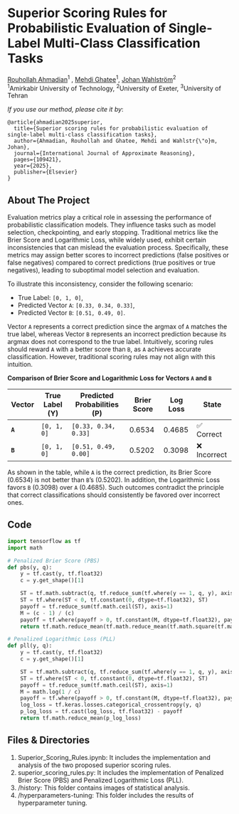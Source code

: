 # Superior Scoring Rules for Probabilistic Evaluation of Single-Label Multi-Class Classification Tasks

[Rouhollah Ahmadian](https://www.linkedin.com/in/ruhollah-ahmadian)<sup>1</sup> ,
[Mehdi Ghatee](https://aut.ac.ir/cv/2174/MEHDI-GHATEE?slc_lang=en&&cv=2174&mod=scv)<sup>1</sup>,
[Johan Wahlström](https://emps.exeter.ac.uk/computer-science/staff/cw840)<sup>2</sup><br>
<sup>1</sup>Amirkabir University of Technology, <sup>2</sup>University of Exeter, <sup>3</sup>University of Tehran

*If you use our method, please cite it by*:
```
@article{ahmadian2025superior,
  title={Superior scoring rules for probabilistic evaluation of single-label multi-class classification tasks},
  author={Ahmadian, Rouhollah and Ghatee, Mehdi and Wahlstr{\"o}m, Johan},
  journal={International Journal of Approximate Reasoning},
  pages={109421},
  year={2025},
  publisher={Elsevier}
}
```

## About The Project
Evaluation metrics play a critical role in assessing the performance of probabilistic classification models. They influence tasks such as model selection, checkpointing, and early stopping. Traditional metrics like the Brier Score and Logarithmic Loss, while widely used, exhibit certain inconsistencies that can mislead the evaluation process. Specifically, these metrics may assign better scores to incorrect predictions (false positives or false negatives) compared to correct predictions (true positives or true negatives), leading to suboptimal model selection and evaluation.

To illustrate this inconsistency, consider the following scenario:  
- True Label: `[0, 1, 0]`,  
- Predicted Vector `A`: `[0.33, 0.34, 0.33]`,  
- Predicted Vector `B`: `[0.51, 0.49, 0]`.  

Vector `A` represents a correct prediction since the argmax of `A` matches the true label, whereas Vector `B` represents an incorrect prediction because its argmax does not correspond to the true label. Intuitively, scoring rules should reward `A` with a better score than `B`, as `A` achieves accurate classification. However, traditional scoring rules may not align with this intuition.  

**Comparison of Brier Score and Logarithmic Loss for Vectors `A` and `B`**  

| Vector | True Label (Y) | Predicted Probabilities (P) | Brier Score | Log Loss | State |
|--------|----------------|-----------------------------|-------------|----------|-------|
| **`A`**  | `[0, 1, 0]`    | `[0.33, 0.34, 0.33]`        | 0.6534      | 0.4685   | ✅ Correct |
| **`B`**  | `[0, 1, 0]`    | `[0.51, 0.49, 0.00]`        | 0.5202      | 0.3098   | ❌ Incorrect |  

As shown in the table, while `A` is the correct prediction, its Brier Score (0.6534) is not better than `B`’s (0.5202). In addition, the Logarithmic Loss favors `B` (0.3098) over `A` (0.4685). Such outcomes contradict the principle that correct classifications should consistently be favored over incorrect ones.



## Code

```python
import tensorflow as tf
import math

# Penalized Brier Score (PBS)
def pbs(y, q):
    y = tf.cast(y, tf.float32)
    c = y.get_shape()[1]

    ST = tf.math.subtract(q, tf.reduce_sum(tf.where(y == 1, q, y), axis=1)[:, None])
    ST = tf.where(ST < 0, tf.constant(0, dtype=tf.float32), ST)
    payoff = tf.reduce_sum(tf.math.ceil(ST), axis=1)
    M = (c - 1) / (c)
    payoff = tf.where(payoff > 0, tf.constant(M, dtype=tf.float32), payoff)
    return tf.math.reduce_mean(tf.math.reduce_mean(tf.math.square(tf.math.subtract(y, q)), axis=1) + payoff)

# Penalized Logarithmic Loss (PLL) 
def pll(y, q):
    y = tf.cast(y, tf.float32)
    c = y.get_shape()[1]

    ST = tf.math.subtract(q, tf.reduce_sum(tf.where(y == 1, q, y), axis=1)[:, None])
    ST = tf.where(ST < 0, tf.constant(0, dtype=tf.float32), ST)
    payoff = tf.reduce_sum(tf.math.ceil(ST), axis=1)
    M = math.log(1 / c)
    payoff = tf.where(payoff > 0, tf.constant(M, dtype=tf.float32), payoff)
    log_loss = tf.keras.losses.categorical_crossentropy(y, q)
    p_log_loss = tf.cast(log_loss, tf.float32) - payoff
    return tf.math.reduce_mean(p_log_loss)
```

## Files & Directories

1. Superior_Scoring_Rules.ipynb: It includes the implementation and analysis of the two proposed superior scoring rules.
2. superior_scoring_rules.py: It includes the implementation of Penalized Brier Score (PBS) and Penalized Logarithmic Loss (PLL).
2. /history: This folder contains images of statistical analysis. 
3. /hyperparameters-tuning: This folder includes the results of hyperparameter tuning.

